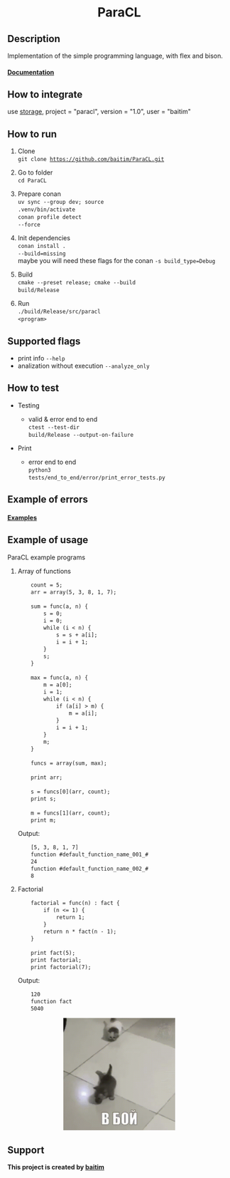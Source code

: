<h1 align="center">ParaCL</h1>

## Description

 Implementation of the simple programming language, with flex and bison.<br>
 #### [Documentation](https://github.com/baitim/ParaCL/tree/main/docs/ParaCL.pdf)

## How to integrate
 
 use [storage](https://github.com/baitim/ConanPackages), project = "paracl", version = "1.0", user = "baitim"

## How to run

1. Clone <br>
    <code>git clone https://github.com/baitim/ParaCL.git</code>

2. Go to folder <br>
    <code>cd ParaCL</code>

3. Prepare conan <br>
    <code>uv sync --group dev; source .venv/bin/activate</code><br>
    <code>conan profile detect --force</code>

4. Init dependencies <br>
    <code>conan install . --build=missing</code><br>
    maybe you will need these flags for the conan <code>-s build_type=Debug</code>

5. Build <br>
    <code>cmake --preset release; cmake --build build/Release</code>

6. Run <br>
    <code>./build/Release/src/paracl \<program\></code>

## Supported flags
* print info <code>--help</code>
* analization without execution <code>--analyze_only</code>

## How to test

* Testing
    - valid & error end to end <br>
        <code>ctest --test-dir build/Release --output-on-failure</code>

* Print
    - error end to end <br>
        <code>python3 tests/end_to_end/error/print_error_tests.py</code>

## Example of errors
#### [Examples](https://github.com/baitim/ParaCL/tree/main/images/errors.png)

## Example of usage
ParaCL example programs
1) Array of functions
    ```
        count = 5;
        arr = array(5, 3, 8, 1, 7);

        sum = func(a, n) {
            s = 0;
            i = 0;
            while (i < n) {
                s = s + a[i];
                i = i + 1;
            }
            s;
        }

        max = func(a, n) {
            m = a[0];
            i = 1;
            while (i < n) {
                if (a[i] > m) {
                    m = a[i];
                }
                i = i + 1;
            }
            m;
        }

        funcs = array(sum, max);

        print arr;

        s = funcs[0](arr, count);
        print s;

        m = funcs[1](arr, count);
        print m;
    ```
    Output:
    ```
        [5, 3, 8, 1, 7]
        function #default_function_name_001_#
        24
        function #default_function_name_002_#
        8
    ```

2) Factorial
    ```
        factorial = func(n) : fact {
            if (n <= 1) {
                return 1;
            }
            return n * fact(n - 1);
        }

        print fact(5);
        print factorial;
        print factorial(7);
    ```
    Output:
    ```
        120
        function fact
        5040
    ```

<p align="center"><img src="https://github.com/baitim/ParaCL/blob/main/images/cat.gif" width="50%"></p>

## Support
**This project is created by [baitim](https://t.me/bai_tim)**